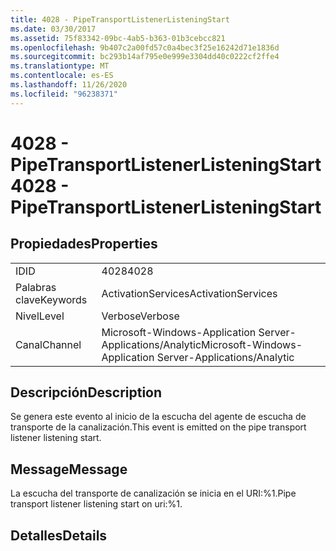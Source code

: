 ```yaml
---
title: 4028 - PipeTransportListenerListeningStart
ms.date: 03/30/2017
ms.assetid: 75f83342-09bc-4ab5-b363-01b3cebcc821
ms.openlocfilehash: 9b407c2a00fd57c0a4bec3f25e16242d71e1836d
ms.sourcegitcommit: bc293b14af795e0e999e3304dd40c0222cf2ffe4
ms.translationtype: MT
ms.contentlocale: es-ES
ms.lasthandoff: 11/26/2020
ms.locfileid: "96238371"
---
```

# <a name="4028---pipetransportlistenerlisteningstart"></a><span data-ttu-id="abf3e-102">4028 - PipeTransportListenerListeningStart</span><span class="sxs-lookup"><span data-stu-id="abf3e-102">4028 - PipeTransportListenerListeningStart</span></span>

## <a name="properties"></a><span data-ttu-id="abf3e-103">Propiedades</span><span class="sxs-lookup"><span data-stu-id="abf3e-103">Properties</span></span>  
  
|||  
|-|-|  
|<span data-ttu-id="abf3e-104">ID</span><span class="sxs-lookup"><span data-stu-id="abf3e-104">ID</span></span>|<span data-ttu-id="abf3e-105">4028</span><span class="sxs-lookup"><span data-stu-id="abf3e-105">4028</span></span>|  
|<span data-ttu-id="abf3e-106">Palabras clave</span><span class="sxs-lookup"><span data-stu-id="abf3e-106">Keywords</span></span>|<span data-ttu-id="abf3e-107">ActivationServices</span><span class="sxs-lookup"><span data-stu-id="abf3e-107">ActivationServices</span></span>|  
|<span data-ttu-id="abf3e-108">Nivel</span><span class="sxs-lookup"><span data-stu-id="abf3e-108">Level</span></span>|<span data-ttu-id="abf3e-109">Verbose</span><span class="sxs-lookup"><span data-stu-id="abf3e-109">Verbose</span></span>|  
|<span data-ttu-id="abf3e-110">Canal</span><span class="sxs-lookup"><span data-stu-id="abf3e-110">Channel</span></span>|<span data-ttu-id="abf3e-111">Microsoft-Windows-Application Server-Applications/Analytic</span><span class="sxs-lookup"><span data-stu-id="abf3e-111">Microsoft-Windows-Application Server-Applications/Analytic</span></span>|  
  
## <a name="description"></a><span data-ttu-id="abf3e-112">Descripción</span><span class="sxs-lookup"><span data-stu-id="abf3e-112">Description</span></span>  

 <span data-ttu-id="abf3e-113">Se genera este evento al inicio de la escucha del agente de escucha de transporte de la canalización.</span><span class="sxs-lookup"><span data-stu-id="abf3e-113">This event is emitted on the pipe transport listener listening start.</span></span>  
  
## <a name="message"></a><span data-ttu-id="abf3e-114">Message</span><span class="sxs-lookup"><span data-stu-id="abf3e-114">Message</span></span>  

 <span data-ttu-id="abf3e-115">La escucha del transporte de canalización se inicia en el URI:%1.</span><span class="sxs-lookup"><span data-stu-id="abf3e-115">Pipe transport listener listening start on uri:%1.</span></span>  
  
## <a name="details"></a><span data-ttu-id="abf3e-116">Detalles</span><span class="sxs-lookup"><span data-stu-id="abf3e-116">Details</span></span>
